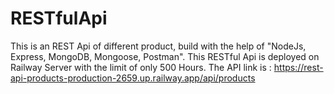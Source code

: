 # RESTfulApi
This is an REST Api of different product, build with the help of "NodeJs, Express, MongoDB, Mongoose, Postman".
This RESTful Api is deployed on Railway Server with the limit of only 500 Hours.
The API link is : https://rest-api-products-production-2659.up.railway.app/api/products
